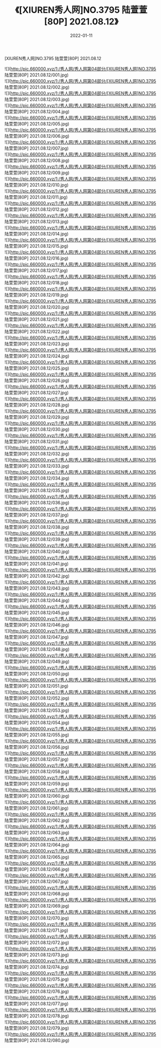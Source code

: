 ﻿---
layout: post
title:  《[XIUREN秀人网]NO.3795 陆萱萱[80P] 2021.08.12》
date:   2022-01-11
img: http://pic.660000.xyz/1:/秀人网/秀人网第04部分/[XIUREN秀人网]NO.3795 陆萱萱[80P] 2021.08.12/000.jpg
categories: [美女, 清纯, 唯美]
---

[XIUREN秀人网]NO.3795 陆萱萱[80P] 2021.08.12

 ![](http://pic.660000.xyz/1:/秀人网/秀人网第04部分/[XIUREN秀人网]NO.3795 陆萱萱[80P] 2021.08.12/001.jpg) <br>![](http://pic.660000.xyz/1:/秀人网/秀人网第04部分/[XIUREN秀人网]NO.3795 陆萱萱[80P] 2021.08.12/002.jpg) <br>![](http://pic.660000.xyz/1:/秀人网/秀人网第04部分/[XIUREN秀人网]NO.3795 陆萱萱[80P] 2021.08.12/003.jpg) <br>![](http://pic.660000.xyz/1:/秀人网/秀人网第04部分/[XIUREN秀人网]NO.3795 陆萱萱[80P] 2021.08.12/004.jpg) <br>![](http://pic.660000.xyz/1:/秀人网/秀人网第04部分/[XIUREN秀人网]NO.3795 陆萱萱[80P] 2021.08.12/005.jpg) <br>![](http://pic.660000.xyz/1:/秀人网/秀人网第04部分/[XIUREN秀人网]NO.3795 陆萱萱[80P] 2021.08.12/006.jpg) <br>![](http://pic.660000.xyz/1:/秀人网/秀人网第04部分/[XIUREN秀人网]NO.3795 陆萱萱[80P] 2021.08.12/007.jpg) <br>![](http://pic.660000.xyz/1:/秀人网/秀人网第04部分/[XIUREN秀人网]NO.3795 陆萱萱[80P] 2021.08.12/008.jpg) <br>![](http://pic.660000.xyz/1:/秀人网/秀人网第04部分/[XIUREN秀人网]NO.3795 陆萱萱[80P] 2021.08.12/009.jpg) <br>![](http://pic.660000.xyz/1:/秀人网/秀人网第04部分/[XIUREN秀人网]NO.3795 陆萱萱[80P] 2021.08.12/010.jpg) <br>![](http://pic.660000.xyz/1:/秀人网/秀人网第04部分/[XIUREN秀人网]NO.3795 陆萱萱[80P] 2021.08.12/011.jpg) <br>![](http://pic.660000.xyz/1:/秀人网/秀人网第04部分/[XIUREN秀人网]NO.3795 陆萱萱[80P] 2021.08.12/012.jpg) <br>![](http://pic.660000.xyz/1:/秀人网/秀人网第04部分/[XIUREN秀人网]NO.3795 陆萱萱[80P] 2021.08.12/013.jpg) <br>![](http://pic.660000.xyz/1:/秀人网/秀人网第04部分/[XIUREN秀人网]NO.3795 陆萱萱[80P] 2021.08.12/014.jpg) <br>![](http://pic.660000.xyz/1:/秀人网/秀人网第04部分/[XIUREN秀人网]NO.3795 陆萱萱[80P] 2021.08.12/015.jpg) <br>![](http://pic.660000.xyz/1:/秀人网/秀人网第04部分/[XIUREN秀人网]NO.3795 陆萱萱[80P] 2021.08.12/016.jpg) <br>![](http://pic.660000.xyz/1:/秀人网/秀人网第04部分/[XIUREN秀人网]NO.3795 陆萱萱[80P] 2021.08.12/017.jpg) <br>![](http://pic.660000.xyz/1:/秀人网/秀人网第04部分/[XIUREN秀人网]NO.3795 陆萱萱[80P] 2021.08.12/018.jpg) <br>![](http://pic.660000.xyz/1:/秀人网/秀人网第04部分/[XIUREN秀人网]NO.3795 陆萱萱[80P] 2021.08.12/019.jpg) <br>![](http://pic.660000.xyz/1:/秀人网/秀人网第04部分/[XIUREN秀人网]NO.3795 陆萱萱[80P] 2021.08.12/020.jpg) <br>![](http://pic.660000.xyz/1:/秀人网/秀人网第04部分/[XIUREN秀人网]NO.3795 陆萱萱[80P] 2021.08.12/021.jpg) <br>![](http://pic.660000.xyz/1:/秀人网/秀人网第04部分/[XIUREN秀人网]NO.3795 陆萱萱[80P] 2021.08.12/022.jpg) <br>![](http://pic.660000.xyz/1:/秀人网/秀人网第04部分/[XIUREN秀人网]NO.3795 陆萱萱[80P] 2021.08.12/023.jpg) <br>![](http://pic.660000.xyz/1:/秀人网/秀人网第04部分/[XIUREN秀人网]NO.3795 陆萱萱[80P] 2021.08.12/024.jpg) <br>![](http://pic.660000.xyz/1:/秀人网/秀人网第04部分/[XIUREN秀人网]NO.3795 陆萱萱[80P] 2021.08.12/025.jpg) <br>![](http://pic.660000.xyz/1:/秀人网/秀人网第04部分/[XIUREN秀人网]NO.3795 陆萱萱[80P] 2021.08.12/026.jpg) <br>![](http://pic.660000.xyz/1:/秀人网/秀人网第04部分/[XIUREN秀人网]NO.3795 陆萱萱[80P] 2021.08.12/027.jpg) <br>![](http://pic.660000.xyz/1:/秀人网/秀人网第04部分/[XIUREN秀人网]NO.3795 陆萱萱[80P] 2021.08.12/028.jpg) <br>![](http://pic.660000.xyz/1:/秀人网/秀人网第04部分/[XIUREN秀人网]NO.3795 陆萱萱[80P] 2021.08.12/029.jpg) <br>![](http://pic.660000.xyz/1:/秀人网/秀人网第04部分/[XIUREN秀人网]NO.3795 陆萱萱[80P] 2021.08.12/030.jpg) <br>![](http://pic.660000.xyz/1:/秀人网/秀人网第04部分/[XIUREN秀人网]NO.3795 陆萱萱[80P] 2021.08.12/031.jpg) <br>![](http://pic.660000.xyz/1:/秀人网/秀人网第04部分/[XIUREN秀人网]NO.3795 陆萱萱[80P] 2021.08.12/032.jpg) <br>![](http://pic.660000.xyz/1:/秀人网/秀人网第04部分/[XIUREN秀人网]NO.3795 陆萱萱[80P] 2021.08.12/033.jpg) <br>![](http://pic.660000.xyz/1:/秀人网/秀人网第04部分/[XIUREN秀人网]NO.3795 陆萱萱[80P] 2021.08.12/034.jpg) <br>![](http://pic.660000.xyz/1:/秀人网/秀人网第04部分/[XIUREN秀人网]NO.3795 陆萱萱[80P] 2021.08.12/035.jpg) <br>![](http://pic.660000.xyz/1:/秀人网/秀人网第04部分/[XIUREN秀人网]NO.3795 陆萱萱[80P] 2021.08.12/036.jpg) <br>![](http://pic.660000.xyz/1:/秀人网/秀人网第04部分/[XIUREN秀人网]NO.3795 陆萱萱[80P] 2021.08.12/037.jpg) <br>![](http://pic.660000.xyz/1:/秀人网/秀人网第04部分/[XIUREN秀人网]NO.3795 陆萱萱[80P] 2021.08.12/038.jpg) <br>![](http://pic.660000.xyz/1:/秀人网/秀人网第04部分/[XIUREN秀人网]NO.3795 陆萱萱[80P] 2021.08.12/039.jpg) <br>![](http://pic.660000.xyz/1:/秀人网/秀人网第04部分/[XIUREN秀人网]NO.3795 陆萱萱[80P] 2021.08.12/040.jpg) <br>![](http://pic.660000.xyz/1:/秀人网/秀人网第04部分/[XIUREN秀人网]NO.3795 陆萱萱[80P] 2021.08.12/041.jpg) <br>![](http://pic.660000.xyz/1:/秀人网/秀人网第04部分/[XIUREN秀人网]NO.3795 陆萱萱[80P] 2021.08.12/042.jpg) <br>![](http://pic.660000.xyz/1:/秀人网/秀人网第04部分/[XIUREN秀人网]NO.3795 陆萱萱[80P] 2021.08.12/043.jpg) <br>![](http://pic.660000.xyz/1:/秀人网/秀人网第04部分/[XIUREN秀人网]NO.3795 陆萱萱[80P] 2021.08.12/044.jpg) <br>![](http://pic.660000.xyz/1:/秀人网/秀人网第04部分/[XIUREN秀人网]NO.3795 陆萱萱[80P] 2021.08.12/045.jpg) <br>![](http://pic.660000.xyz/1:/秀人网/秀人网第04部分/[XIUREN秀人网]NO.3795 陆萱萱[80P] 2021.08.12/046.jpg) <br>![](http://pic.660000.xyz/1:/秀人网/秀人网第04部分/[XIUREN秀人网]NO.3795 陆萱萱[80P] 2021.08.12/047.jpg) <br>![](http://pic.660000.xyz/1:/秀人网/秀人网第04部分/[XIUREN秀人网]NO.3795 陆萱萱[80P] 2021.08.12/048.jpg) <br>![](http://pic.660000.xyz/1:/秀人网/秀人网第04部分/[XIUREN秀人网]NO.3795 陆萱萱[80P] 2021.08.12/049.jpg) <br>![](http://pic.660000.xyz/1:/秀人网/秀人网第04部分/[XIUREN秀人网]NO.3795 陆萱萱[80P] 2021.08.12/050.jpg) <br>![](http://pic.660000.xyz/1:/秀人网/秀人网第04部分/[XIUREN秀人网]NO.3795 陆萱萱[80P] 2021.08.12/051.jpg) <br>![](http://pic.660000.xyz/1:/秀人网/秀人网第04部分/[XIUREN秀人网]NO.3795 陆萱萱[80P] 2021.08.12/052.jpg) <br>![](http://pic.660000.xyz/1:/秀人网/秀人网第04部分/[XIUREN秀人网]NO.3795 陆萱萱[80P] 2021.08.12/053.jpg) <br>![](http://pic.660000.xyz/1:/秀人网/秀人网第04部分/[XIUREN秀人网]NO.3795 陆萱萱[80P] 2021.08.12/054.jpg) <br>![](http://pic.660000.xyz/1:/秀人网/秀人网第04部分/[XIUREN秀人网]NO.3795 陆萱萱[80P] 2021.08.12/055.jpg) <br>![](http://pic.660000.xyz/1:/秀人网/秀人网第04部分/[XIUREN秀人网]NO.3795 陆萱萱[80P] 2021.08.12/056.jpg) <br>![](http://pic.660000.xyz/1:/秀人网/秀人网第04部分/[XIUREN秀人网]NO.3795 陆萱萱[80P] 2021.08.12/057.jpg) <br>![](http://pic.660000.xyz/1:/秀人网/秀人网第04部分/[XIUREN秀人网]NO.3795 陆萱萱[80P] 2021.08.12/058.jpg) <br>![](http://pic.660000.xyz/1:/秀人网/秀人网第04部分/[XIUREN秀人网]NO.3795 陆萱萱[80P] 2021.08.12/059.jpg) <br>![](http://pic.660000.xyz/1:/秀人网/秀人网第04部分/[XIUREN秀人网]NO.3795 陆萱萱[80P] 2021.08.12/060.jpg) <br>![](http://pic.660000.xyz/1:/秀人网/秀人网第04部分/[XIUREN秀人网]NO.3795 陆萱萱[80P] 2021.08.12/061.jpg) <br>![](http://pic.660000.xyz/1:/秀人网/秀人网第04部分/[XIUREN秀人网]NO.3795 陆萱萱[80P] 2021.08.12/062.jpg) <br>![](http://pic.660000.xyz/1:/秀人网/秀人网第04部分/[XIUREN秀人网]NO.3795 陆萱萱[80P] 2021.08.12/063.jpg) <br>![](http://pic.660000.xyz/1:/秀人网/秀人网第04部分/[XIUREN秀人网]NO.3795 陆萱萱[80P] 2021.08.12/064.jpg) <br>![](http://pic.660000.xyz/1:/秀人网/秀人网第04部分/[XIUREN秀人网]NO.3795 陆萱萱[80P] 2021.08.12/065.jpg) <br>![](http://pic.660000.xyz/1:/秀人网/秀人网第04部分/[XIUREN秀人网]NO.3795 陆萱萱[80P] 2021.08.12/066.jpg) <br>![](http://pic.660000.xyz/1:/秀人网/秀人网第04部分/[XIUREN秀人网]NO.3795 陆萱萱[80P] 2021.08.12/067.jpg) <br>![](http://pic.660000.xyz/1:/秀人网/秀人网第04部分/[XIUREN秀人网]NO.3795 陆萱萱[80P] 2021.08.12/068.jpg) <br>![](http://pic.660000.xyz/1:/秀人网/秀人网第04部分/[XIUREN秀人网]NO.3795 陆萱萱[80P] 2021.08.12/069.jpg) <br>![](http://pic.660000.xyz/1:/秀人网/秀人网第04部分/[XIUREN秀人网]NO.3795 陆萱萱[80P] 2021.08.12/070.jpg) <br>![](http://pic.660000.xyz/1:/秀人网/秀人网第04部分/[XIUREN秀人网]NO.3795 陆萱萱[80P] 2021.08.12/071.jpg) <br>![](http://pic.660000.xyz/1:/秀人网/秀人网第04部分/[XIUREN秀人网]NO.3795 陆萱萱[80P] 2021.08.12/072.jpg) <br>![](http://pic.660000.xyz/1:/秀人网/秀人网第04部分/[XIUREN秀人网]NO.3795 陆萱萱[80P] 2021.08.12/073.jpg) <br>![](http://pic.660000.xyz/1:/秀人网/秀人网第04部分/[XIUREN秀人网]NO.3795 陆萱萱[80P] 2021.08.12/074.jpg) <br>![](http://pic.660000.xyz/1:/秀人网/秀人网第04部分/[XIUREN秀人网]NO.3795 陆萱萱[80P] 2021.08.12/075.jpg) <br>![](http://pic.660000.xyz/1:/秀人网/秀人网第04部分/[XIUREN秀人网]NO.3795 陆萱萱[80P] 2021.08.12/076.jpg) <br>![](http://pic.660000.xyz/1:/秀人网/秀人网第04部分/[XIUREN秀人网]NO.3795 陆萱萱[80P] 2021.08.12/077.jpg) <br>![](http://pic.660000.xyz/1:/秀人网/秀人网第04部分/[XIUREN秀人网]NO.3795 陆萱萱[80P] 2021.08.12/078.jpg) <br>![](http://pic.660000.xyz/1:/秀人网/秀人网第04部分/[XIUREN秀人网]NO.3795 陆萱萱[80P] 2021.08.12/079.jpg) <br>![](http://pic.660000.xyz/1:/秀人网/秀人网第04部分/[XIUREN秀人网]NO.3795 陆萱萱[80P] 2021.08.12/080.jpg) <br>